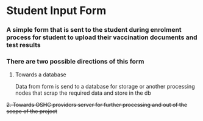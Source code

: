 # Student Input Form

### A simple form that is sent to the student during enrolment process for student to upload their vaccination documents and test results

### There are two possible directions of this form

1. Towards a database

   Data from form is send to a database for storage or another processing nodes that scrap the required data and store in the db

~~2. Towards OSHC providers server for further processing and out of the scope of the project~~
